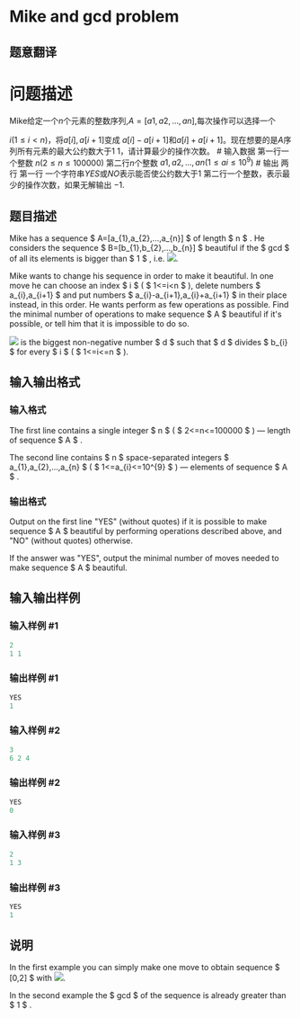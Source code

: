 # Mike and gcd problem

## 题意翻译

# 问题描述

Mike给定一个$n$个元素的整数序列,$A=[a1,a2,...,an]$,每次操作可以选择一个

$i (1 \le i<n)$，将$a[i],a[i+1]$变成 $a[i]-a[i+1]$和$a[i]+a[i+1]$。现在想要的是$A$序列所有元素的最大公约数大于$1$ 1，请计算最少的操作次数。 # 输入数据 第一行一个整数 $n (2 \le n \le 100000)$ 第二行$n$个整数 $a1,a2,...,an (1 \le ai \le 10^9)$ # 输出 两行 第一行 一个字符串$YES$或$NO$表示能否使公约数大于1 第二行一个整数，表示最少的操作次数，如果无解输出 −1. 

## 题目描述

Mike has a sequence $ A=[a_{1},a_{2},...,a_{n}] $ of length $ n $ . He considers the sequence $ B=[b_{1},b_{2},...,b_{n}] $ beautiful if the $ gcd $ of all its elements is bigger than $ 1 $ , i.e. ![](https://cdn.luogu.com.cn/upload/vjudge_pic/CF798C/11fc4821110b970a70c2486c7b1391945362cd14.png).

Mike wants to change his sequence in order to make it beautiful. In one move he can choose an index $ i $ ( $ 1<=i&lt;n $ ), delete numbers $ a_{i},a_{i+1} $ and put numbers $ a_{i}-a_{i+1},a_{i}+a_{i+1} $ in their place instead, in this order. He wants perform as few operations as possible. Find the minimal number of operations to make sequence $ A $ beautiful if it's possible, or tell him that it is impossible to do so.

![](https://cdn.luogu.com.cn/upload/vjudge_pic/CF798C/99bfd9bc11b0e82a5c17dd17561cbac80e461b2d.png) is the biggest non-negative number $ d $ such that $ d $ divides $ b_{i} $ for every $ i $ ( $ 1<=i<=n $ ).

## 输入输出格式

### 输入格式

The first line contains a single integer $ n $ ( $ 2<=n<=100000 $ ) — length of sequence $ A $ .

The second line contains $ n $ space-separated integers $ a_{1},a_{2},...,a_{n} $ ( $ 1<=a_{i}<=10^{9} $ ) — elements of sequence $ A $ .

### 输出格式

Output on the first line "YES" (without quotes) if it is possible to make sequence $ A $ beautiful by performing operations described above, and "NO" (without quotes) otherwise.

If the answer was "YES", output the minimal number of moves needed to make sequence $ A $ beautiful.

## 输入输出样例

### 输入样例 #1

```cpp
2
1 1

```
### 输出样例 #1

```cpp
YES
1

```
### 输入样例 #2

```cpp
3
6 2 4

```
### 输出样例 #2

```cpp
YES
0

```
### 输入样例 #3

```cpp
2
1 3

```
### 输出样例 #3

```cpp
YES
1

```
## 说明

In the first example you can simply make one move to obtain sequence $ [0,2] $ with ![](https://cdn.luogu.com.cn/upload/vjudge_pic/CF798C/6e6135886c5112f884827e3877151ef3f67508e1.png).

In the second example the $ gcd $ of the sequence is already greater than $ 1 $ .

